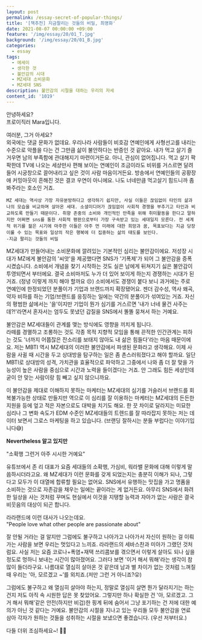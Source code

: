 ```yaml
---
layout: post
permalink: /essay-secret-of-popular-things/
title: '[책추천] 지금팔리는 것들의 비밀, 최명화'
date: 2021-08-07 00:00:00 +09:00
feature: '/img/essay/20/01_T.jpg'
background: '/img/essay/20/01_B.jpg'
categories:
  - essay
tags:
  - 에세이
  - 생각한 것
  - 불안감의 시대
  - MZ세대 소비문화
  - MZ세대 SNS 
description: 불안감의 시절을 대하는 우리의 자세
content_id: '1019'
---
```


안녕하세요?<br>프로이직러 Mara입니다.

여러분, 그거 아세요? <BR>
외국에는 댓글 문화가 없데요. 우리나라 사람들이 비호감 연예인에게 사형선고를 내리는 수준으로 악플을 다는 건 그만큼 삶이 불안하다는 반증인 것 같아요. 내가 먹고 살기 즐거우면 남의 부족함에 관대해지기 마련이거든요. 아니, 관심이 없어집니다. 먹고 살기 팍팍한데 TV에 나오는 세상만사 편해 보이는 연예인이 조금이라도 비위를 거스르면 달려들어 시궁창으로 끌어내리고 싶은 것이 사람 마음이거든요. 방송에서 연예인들의 공황장애 커밍아웃이 흔해진 것은 결코 우연이 아니에요. 나도 너네만큼 먹고살기 힘드니까 좀 봐주라는 호소인 거죠. 

```
MZ 세대는 역사상 가장 자유분방하다고 생각하기 쉽지만, 사실 이들은 끊임없이 타인의 삶과 나의 모습을 비교하며 살아온 세대. 소셜미디어가 끊임없이 사회적 경쟁을 부추기고 타인과 비교하도록 만들기 때문이다. 취향 존중의 소비와 개인적인 만족을 위해 취미활동을 한다고 말하지만 어쩌면 sns를 통한 사회적 평판으로부터 가장 구속받고 있는 세대일지 모른다. 전 세계적 위기를 젊은 시기에 마주한 이들은 아주 먼 미래에 대한 희망과 꿈, 목표보다는 지금 당장 이룰 수 있는 목표와 일상의 작은 행복에 더 집중하는 삶의 태도를 보인다.
-지금 팔리는 것들의 비밀
```



MZ세대가 만들어내는 소비문화에 깔려있는 기본적인 심리는 불안감이에요. 저성장 시대가 MZ에게 불안감의 '씨앗'을 제공했다면 SNS가 '기폭제'가 되어 그 불안감을 증폭시켰습니다. 소비에서 개념을 찾기 시작하는 것도 실은 남에게 뒤쳐지기 싫은 불안감이 투영되면서 부터에요. 결국 소비마저도 누가 더 있어 보이게 하는지 경쟁하는 시대가 된 거죠. (정녕 이렇게 까지 해야 할까요 😣) 소비에서도 경쟁이 붙다 보니 과거에는 주로 연예인에 한정되었던 분풀이가 기업과 브랜드까지 확장됐어요. 젠더 감수성, 역사 왜곡, 약자 비하를 하는 기업/브랜드를 응징하는 일에는 약간의 분풀이가 섞여있는 거죠. 자신의 평범한 삶에서는 '을'이지만 기업이 뭔가 심기를 거스르면 '내가 너네 물건 사주는데?!'라면서 혼자서는 엄두도 못냈던 갑질을 SNS에서 똘똘 뭉쳐서 하는 거예요. 

불안감은 MZ세대들이 관계를 맺는 방식에도 영향을 끼치게 됩니다.<BR>
라떼를 경멸하고 조롱하는 것도 각종 목적 지향적 모임을 통해 끈적한 인간관계는 피하는 것도 '너까지 어쭙잖은 잔소리를 보태지 않아도 내 삶은 힘들다'라는 마음 때문이에요. 저는 MBTI 역시 MZ세대의 이러한 불안감에서 파생된 문화라고 생각해요. 이제 사람을 사귈 때 시간을 두고 상대방을 탐구하는 일은 좀 촌스러워졌다고 해야 할까요. 일단 MBTI로 상대방의 성격, 가치관을 효율적으로 파악하고 그중에서 나와 좀 더 잘 맞을 가능성이 높은 사람을 중심으로 시간과 노력을 들이겠다는 거죠. 안 그래도 힘든 세상인데 굳이 안 맞는 사람이랑 힘 빼고 싶지 않으니까요.  

이 불안감을 제대로 이해하지 못하는 마케터는 MZ세대의 심기를 거슬러서 브랜드를 회복불가능한 상태로 만들지만 역으로 이 심리를 잘 이용하는 마케터는 MZ세대의 든든한 지원을 등에 엎고 적은 자본으로도 대박을 치기도 해요. 한 끗 차이로 달라지는 미묘한 심리나 그 변화 속도가 EDM 수준인 MZ세대들의 트렌드를 잘 따라잡지 못하는 저는 데이터 보면서 그로스 마케팅을 하고 있습니다. (브랜딩 잘하시는 분들 부럽다는 이야기입니다😅)

**Nevertheless 알고 있지만**

"소확행 그런거 아주 시시한 거예요"

유튜브에서 존 리 대표가 요즘 세대들의 소확행, 가심비, 워라밸 문화에 대해 이렇게 말씀하시더라고요. 왜 MZ세대가 이런 문화를 갖게 되었는지는 충분히 이해가 되나, 그렇다고 모두가 이 대열에 합류할 필요는 없어요. SNS에서 유행하는 맛집을 가고 명품을 소비하는 것으로 자존감을 채우는 일에는 끝이라는 게 없거든요. 아무리 SNS에서 화려한 일상을 사는 것처럼 꾸며도 현실에서 이것을 지탱할 능력과 자아가 없는 사람은 결국 비웃음의 대상이 되곤 합니다.

라라랜드에 이런 대사가 나오는데요.<BR>"People love what other people are passionate about"

잘 안될 거라는 걸 알지만 그럼에도 불구하고 나아가고 나아가서 자신이 원하는 걸 이뤄가는 사람을 보면 우리는 멋있다고 느끼죠. 라라랜드의 세바스찬과 미아가 그랬던 것처럼요. 사실 저는 요즘 코로나+폭염+재택 쓰리콤보를 겪으면서 이렇게 살아도 되나 싶을 정도로 멍하니 보내는 시간이 많아졌어요. 그러다 보면 '이거 해서 뭐해'라는 생각이 참 많이 들더라구요. 나름대로 열심히 살아온 것 같은데 남과 별 차이가 없는 것처럼 느껴질 때 우리는 '아, 모르겠고 ~’를 외치죠.(저만 그런 거 아니죠?😮) 

그럼에도 불구하고 왜 열심히 살아야 하는지, 정말로 열심히 살면 뭔가 달라지기는 하는 건지 저도 아직 속 시원한 답은 못 찾았어요. 그렇지만 하나 확실한 건 '아, 모르겠고. 그거 해서 뭐해'같은 안전(하지만 비겁)한 핑계 뒤에 숨어서 그냥 포기하는 건 저에 대한 예의가 아닌 것 같다는 거예요. 불안감의 시절을 지나고 있는 우리들 모두 불안감을 연료 삼아 각자가 원하는 것들을 성취하는 시절을 보냈으면 좋겠습니다. (우선 저부터요.)

다들 더위 조심하세요~! 🙋‍♀️